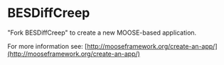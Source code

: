 BESDiffCreep
=====

"Fork BESDiffCreep" to create a new MOOSE-based application.

For more information see: [http://mooseframework.org/create-an-app/](http://mooseframework.org/create-an-app/)
